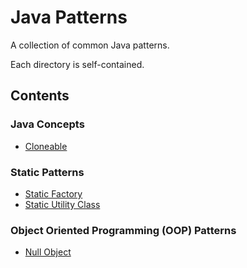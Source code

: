 # Java Patterns

A collection of common Java patterns.

Each directory is self-contained.

## Contents

### Java Concepts

- [Cloneable](cloneable)

### Static Patterns

- [Static Factory](static_factory)
- [Static Utility Class](static_utility_class)

### Object Oriented Programming (OOP) Patterns

- [Null Object](null_object)

